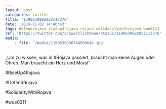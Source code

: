 ```yaml
---
layout: post
categories: twitter
title: '1190639882022117376'
date: '2019-11-02 14:40:43'
tags: defendrojava riseup4rojava rojava solidaritywithrojava wue0211
ref: 'https://twitter.com/schwarzlichtwue/status/1190639882022117376'
media:
    - file: '/media/1190639836744560640.jpg'
---
```

„Um zu wissen, was in #Rojava passiert, braucht man keine Augen oder Ohren. Man braucht ein Herz und Moral“

#RiseUp4Rojava

#DefendRojava

#SolidarityWithRojava

#wue0211  

